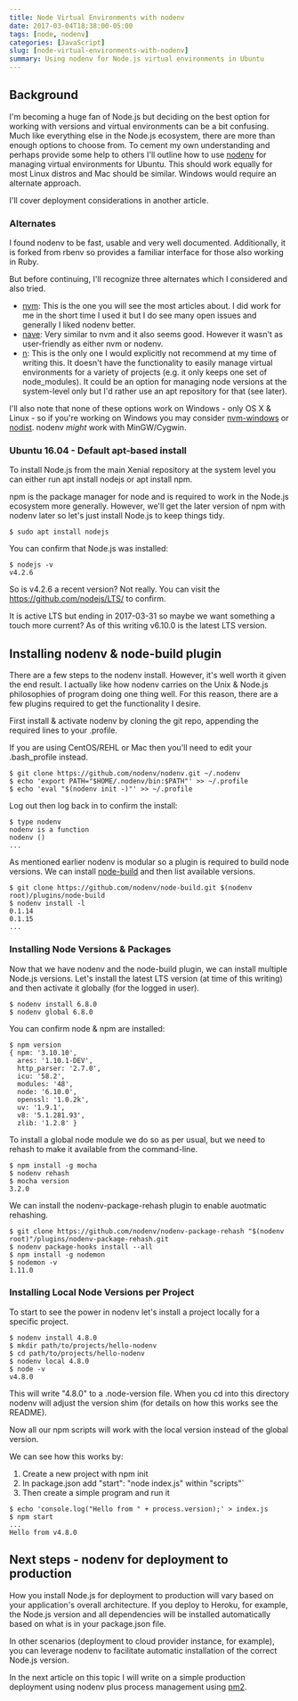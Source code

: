 ```yaml
---
title: Node Virtual Environments with nodenv
date: 2017-03-04T18:38:00-05:00
tags: [node, nodenv]
categories: [JavaScript]
slug: [node-virtual-environments-with-nodenv]
summary: Using nodenv for Node.js virtual environments in Ubuntu
---
```


## Background

I'm becoming a huge fan of Node.js but deciding on the best option for
working with versions and virtual environments can be a bit confusing.
Much like everything else in the Node.js ecosystem, there are more than
enough options to choose from. To cement my own understanding and
perhaps provide some help to others I'll outline how to use
[nodenv](https://github.com/nodenv/nodenv) for managing virtual
environments for Ubuntu. This should work equally for most Linux distros
and Mac should be similar. Windows would require an alternate approach.

I'll cover deployment considerations in another article.

### Alternates

I found nodenv to be fast, usable and very well documented.
Additionally, it is forked from rbenv so provides a familiar interface
for those also working in Ruby.

But before continuing, I'll recognize three alternates which I
considered and also tried.

* [nvm](https://github.com/creationix/nvm): This is the one you will
  see the most articles about. I did work for me in the short time I
  used it but I do see many open issues and generally I liked nodenv
  better.
* [nave](https://github.com/isaacs/nave): Very similar to nvm and it
  also seems good. However it wasn't as user-friendly as either nvm or
  nodenv.
* [n](https://github.com/tj/nv): This is the only one I would
  explicitly not recommend at my time of writing this. It doesn't have
  the functionality to easily manage virtual environments for a
  variety of projects (e.g. it only keeps one set of node_modules).
  It could be an option for managing node versions at the system-level
  only but I'd rather use an apt repository for that (see later).

I'll also note that none of these options work on Windows - only OS X &
Linux - so if you're working on Windows you may consider
[nvm-windows](https://github.com/coreybutler/nvm-windows) or
[nodist](https://github.com/marcelklehr/nodist). nodenv _might_ work
with MinGW/Cygwin.

### Ubuntu 16.04 - Default apt-based install

To install Node.js from the main Xenial repository at the system level
you can either run apt install nodejs or apt install npm.

npm is the package manager for node and is required to work in the
Node.js ecosystem more generally. However, we'll get the later version
of npm with nodenv later so let's just install Node.js to keep things
tidy.

```{.sourceCode .console}
$ sudo apt install nodejs
```

You can confirm that Node.js was installed:

```{.sourceCode .console}
$ nodejs -v
v4.2.6
```

So is v4.2.6 a recent version? Not really. You can visit the
[<https://github.com/nodejs/LTS/>](Node.js%20Long-term%20Support%20Working%20Group)
to confirm.

It is active LTS but ending in 2017-03-31 so maybe we want something a
touch more current? As of this writing v6.10.0 is the latest LTS
version.

## Installing nodenv & node-build plugin

There are a few steps to the nodenv install. However, it's well worth it
given the end result. I actually like how nodenv carries on the Unix &
Node.js philosophies of program doing one thing well. For this reason,
there are a few plugins required to get the functionality I desire.

First install & activate nodenv by cloning the git repo, appending the
required lines to your .profile.

If you are using CentOS/REHL or Mac then you'll need to edit your
.bash_profile instead.

```{.sourceCode .console}
$ git clone https://github.com/nodenv/nodenv.git ~/.nodenv
$ echo 'export PATH="$HOME/.nodenv/bin:$PATH"' >> ~/.profile
$ echo 'eval "$(nodenv init -)"' >> ~/.profile
```

Log out then log back in to confirm the install:

```{.sourceCode .console}
$ type nodenv
nodenv is a function
nodenv ()
...
```

As mentioned earlier nodenv is modular so a plugin is required to build
node versions. We can install
[node-build](https://github.com/nodenv/node-build#readme) and then list
available versions.

```{.sourceCode .console}
$ git clone https://github.com/nodenv/node-build.git $(nodenv root)/plugins/node-build
$ nodenv install -l
0.1.14
0.1.15
...
```

### Installing Node Versions & Packages

Now that we have nodenv and the node-build plugin, we can install
multiple Node.js versions. Let's install the latest LTS version (at time
of this writing) and then activate it globally (for the logged in user).

```{.sourceCode .console}
$ nodenv install 6.8.0
$ nodenv global 6.8.0
```

You can confirm node & npm are installed:

```{.sourceCode .console}
$ npm version
{ npm: '3.10.10',
  ares: '1.10.1-DEV',
  http_parser: '2.7.0',
  icu: '58.2',
  modules: '48',
  node: '6.10.0',
  openssl: '1.0.2k',
  uv: '1.9.1',
  v8: '5.1.281.93',
  zlib: '1.2.8' }
```

To install a global node module we do so as per usual, but we need to
rehash to make it available from the command-line.

```{.sourceCode .console}
$ npm install -g mocha
$ nodenv rehash
$ mocha version
3.2.0
```

We can install the nodenv-package-rehash plugin to enable auotmatic
rehashing.

```{.sourceCode .console}
$ git clone https://github.com/nodenv/nodenv-package-rehash "$(nodenv root)"/plugins/nodenv-package-rehash.git
$ nodenv package-hooks install --all
$ npm install -g nodemon
$ nodemon -v
1.11.0
```

### Installing Local Node Versions per Project

To start to see the power in nodenv let's install a project locally for
a specific project.

```{.sourceCode .console}
$ nodenv install 4.8.0
$ mkdir path/to/projects/hello-nodenv
$ cd path/to/projects/hello-nodenv
$ nodenv local 4.8.0
$ node -v
v4.8.0
```

This will write "4.8.0" to a .node-version file. When you cd into this
directory nodenv will adjust the version shim (for details on how this
works see the README).

Now all our npm scripts will work with the local version instead of the
global version.

We can see how this works by:

1. Create a new project with npm init
2. In package.json add "start": "node index.js" within "scripts"\`
3. Then create a simple program and run it

```{.sourceCode .console}
$ echo 'console.log("Hello from " + process.version);' > index.js
$ npm start
...
Hello from v4.8.0
```

## Next steps - nodenv for deployment to production

How you install Node.js for deployment to production will vary based on
your application's overall architecture. If you deploy to Heroku, for
example, the Node.js version and all dependencies will be installed
automatically based on what is in your package.json file.

In other scenarios (deployment to cloud provider instance, for example),
you can leverage nodenv to facilitate automatic installation of the
correct Node.js version.

In the next article on this topic I will write on a simple production
deployment using nodenv plus process management using
[pm2](http://pm2.keymetrics.io/).
